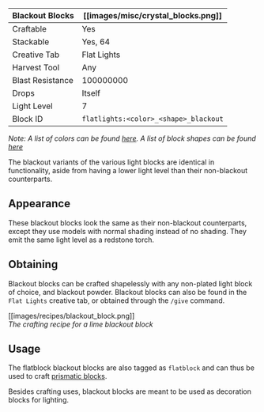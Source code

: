 | Blackout Blocks  | [[images/misc/crystal_blocks.png]]    |
|------------------|---------------------------------------|
| Craftable        | Yes                                   |
| Stackable        | Yes, 64                               |
| Creative Tab     | Flat Lights                           |
| Harvest Tool     | Any                                   |
| Blast Resistance | 100000000                             |
| Drops            | Itself                                |
| Light Level      | 7                                     |
| Block ID         | `flatlights:<color>_<shape>_blackout` |

_Note: A list of colors can be found [here](Colors). A list of block shapes can be found [here](Block-Shapes)_

The blackout variants of the various light blocks are identical in functionality, aside from having a lower light level than their non-blackout counterparts.

## Appearance
These blackout blocks look the same as their non-blackout counterparts, except they use models with normal shading instead of no shading. They emit the same light level as a redstone torch.

## Obtaining
Blackout blocks can be crafted shapelessly with any non-plated light block of choice, and blackout powder. Blackout blocks can also be found in the `Flat Lights` creative tab, or obtained through the `/give` command.

[[images/recipes/blackout_block.png]]  
*The crafting recipe for a lime blackout block*

## Usage
The flatblock blackout blocks are also tagged as `flatblock` and can thus be used to craft [prismatic blocks](Prismatic-Block).

Besides crafting uses, blackout blocks are meant to be used as decoration blocks for lighting.